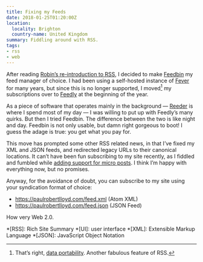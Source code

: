 ```yaml
---
title: Fixing my Feeds
date: 2018-01-25T01:20:00Z
location:
  locality: Brighton
  country-name: United Kingdom
summary: Fiddling around with RSS.
tags:
- rss
- web
---
```

After reading [Robin’s re-introduction to RSS](https://robinrendle.com/notes/how-to-read-the-internet/), I decided to make [Feedbin](https://feedbin.com/) my feed manager of choice. I had been using a self-hosted instance of [Fever](https://feedafever.com) for many years, but since this is no longer supported, I moved[^1] my subscriptions over to [Feedly](https://feedly.com) at the beginning of the year.

As a piece of software that operates mainly in the background — [Reeder](http://reederapp.com) is where I spend most of my day — I was willing to put up with Feedly’s many quirks. But then I tried Feedbin. The difference between the two is like night and day. Feedbin is not only usable, but damn right gorgeous to boot! I guess the adage is true: you get what you pay for.

This move has prompted some other RSS related news, in that I’ve fixed my XML and JSON feeds, and redirected legacy URLs to their canonical locations. It can’t have been fun subscribing to my site recently, as I fiddled and fumbled while [adding support for micro posts](/2018/01/microblogging). I think I’m happy with everything now, but no promises.

Anyway, for the avoidance of doubt, you can subscribe to my site using your syndication format of choice:

* <https://paulrobertlloyd.com/feed.xml> (Atom XML)
* <https://paulrobertlloyd.com/feed.json> (JSON Feed)

How very Web 2.0.

[^1]: That’s right, [data portability](https://en.wikipedia.org/wiki/OPML). Another fabulous feature of RSS.

*[RSS]: Rich Site Summary
*[UI]: user interface
*[XML]: Extensible Markup Language
*[JSON]: JavaScript Object Notation
